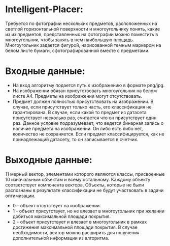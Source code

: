 # Intelligent-Placer:
Требуется по фотографии нескольких предметов, расположенных на светлой горизонтальной поверхности и многоугольнику понять, какие из из предметов, представленных на фотографии можно поместить в многоугольник, чтобы занять в нем наибольшую площадь. Многоугольник задается фигурой, нарисованной темным маркером на белом листе бумаги, сфотографированной вместе с предметами.

# Входные данные:
- На вход алгоритму подается путь к изображению в формате png/jpg.
- На изображении обязан присутствовать многоугольник на белом листе A4. Предметы на изображении могут отсутствовать.
- Предмет должен полностью присутствовать на изображении. В случае, если присутствует только часть, его классификация не гарантирована.
В случае, если какой то предмет из датасета присутствует несколько раз, считается что он присутствует один раз. Данное условие подразумевает, что ведется бинарная запись о наличие предмета на изображении. Он либо есть либо нет, количество не сохраняется. Если предмет классифицируется, как не принадлежащий датасету, то он записывается в счетчик.
# Выходные данные:
11 мерный вектор, элементами которого являются классы, присвоенные 10 изначальным объектам и всему остальному. Каждому объекту соответствует компонента вектора. Объекты, которые не были распознаны в результате классификации не будут участвовать в задачи оптимизации.
- 0 - объект отсутствует на изображении.
- 1 - объект присутствует, но не влезает в многоугольник при желании добиться максимальной площади покрытия.
- 2 - объект присутствует и влезает в многоугольник в рамках достижения максимальной площади покрытия.
В случае необходимости, вектор можно расширить для получения дополнительной информации из алгоритма.
